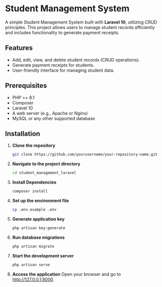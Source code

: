 # Student Management System  

A simple Student Management System built with **Laravel 10**, utilizing CRUD principles. This project allows users to manage student records efficiently and includes functionality to generate payment receipts.  

## Features  
- Add, edit, view, and delete student records (CRUD operations).  
- Generate payment receipts for students.  
- User-friendly interface for managing student data.  

## Prerequisites  
- PHP >= 8.1  
- Composer  
- Laravel 10  
- A web server (e.g., Apache or Nginx)  
- MySQL or any other supported database  

## Installation  

1. **Clone the repository**  
   ```bash  
   git clone https://github.com/yourusername/your-repository-name.git  

2. **Navigate to the project directory**
   ```bash
   cd student_management_laravel

3. **Install Dependencies**
   ```bash
   composer install

4. **Set up the environment file**
   ```bash
   cp .env.example .env  

5. **Generate application key**
   ```bash
   php artisan key:generate  

6. **Run database migrations**
   ```bash
   php artisan migrate

7. **Start the development server**
   ```bash
   php artisan serve  

8. **Access the application**
   Open your browser and go to http://127.0.0.1:8000.
